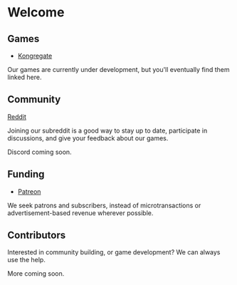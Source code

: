 # Welcome


## Games

- [Kongregate](https://www.kongregate.com/accounts/SlybootsStudio)

Our games are currently under development, but you'll eventually find them linked here.

## Community

[Reddit](https://www.reddit.com/r/slyboots)

Joining our subreddit is a good way to stay up to date, participate in discussions, and give your feedback about our games.

Discord coming soon.

## Funding

- [Patreon](https://www.patreon.com/slybootsstudio)

We seek patrons and subscribers, instead of microtransactions or advertisement-based revenue wherever possible.

## Contributors

Interested in community building, or game development? We can always use the help.

More coming soon.